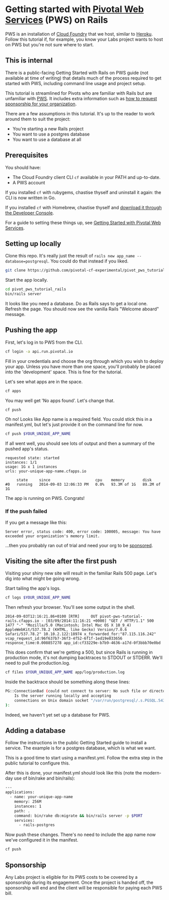 # Getting started with [Pivotal Web Services][pws] (PWS) on Rails

PWS is an installation of [Cloud Foundry][cf] that we host, similar to [Heroku][heroku]. Follow this tutorial if, for example, you know your Labs project wants to host on PWS but you're not sure where to start.

## This is internal

There is a public-facing Getting Started with Rails on PWS guide (not available at time of writing) that details much of the process required to get started with PWS, including command line usage and project setup.

This tutorial is streamlined for Pivots who are familiar with Rails but are unfamiliar with [PWS][pws]. It includes extra information such as [how to request sponsorship for your organization][sponsorship].

There are a few assumptions in this tutorial. It's up to the reader to work around them to suit the project:

- You're starting a new Rails project
- You want to use a postgres database
- You want to use a database at all

## Prerequisites

You should have:

- The Cloud Foundry client CLI `cf` available in your PATH and up-to-date.
- A PWS account

If you installed `cf` with rubygems, chastise thyself and uninstall it again: the CLI is now written in Go.

If you installed `cf` with Homebrew, chastise thyself and [download it through the Developer Console][tools].

For a guide to setting these things up, see [Getting Started with Pivotal Web Services][pws-getting-started].

## Setting up locally

Clone this repo. It's really just the result of `rails new app_name --database=postgresql`. You could do that instead if you liked.

```sh
git clone https://github.com/pivotal-cf-experimental/pivot_pws_tutorial_rails
```

Start the app locally.

```sh
cd pivot_pws_tutorial_rails
bin/rails server
```

It looks like you need a database. Do as Rails says to get a local one. Refresh the page. You should now see the vanilla Rails "Welcome aboard" message.

## Pushing the app

First, let's log in to PWS from the CLI.

```sh
cf login -a api.run.pivotal.io
```

Fill in your credentials and choose the org through which you wish to deploy your app. Unless you have more than one space, you'll probably be placed into the 'development' space. This is fine for the tutorial.

Let's see what apps are in the space.

```sh
cf apps
```

You may well get 'No apps found'. Let's change that.

```sh
cf push
```

Oh no! Looks like App name is a required field. You could stick this in a manifest.yml, but let's just provide it on the command line for now.

```sh
cf push $YOUR_UNIQUE_APP_NAME
```

If all went well, you should see lots of output and then a summary of the pushed app's status.

```
requested state: started
instances: 1/1
usage: 1G x 1 instances
urls: your-unique-app-name.cfapps.io

     state     since                    cpu    memory        disk
#0   running   2014-09-03 12:06:33 PM   0.0%   93.3M of 1G   89.2M of 1G
```

The app is running on PWS. Congrats!

### If the push failed

If you get a message like this:

`
Server error, status code: 400, error code: 100005, message: You have exceeded your organization's memory limit.
`

…then you probably ran out of trial and need your org to be [sponsored][sponsorship].

## Visiting the site after the first push

Visiting your shiny new site will result in the familiar Rails 500 page. Let's dig into what might be going wrong.

Start tailing the app's logs.

```sh
cf logs $YOUR_UNIQUE_APP_NAME
```

Then refresh your browser. You'll see some output in the shell.

`2014-09-03T12:16:21.86+0100 [RTR]     OUT pivot-pws-tutorial-rails.cfapps.io - [03/09/2014:11:16:21 +0000] "GET / HTTP/1.1" 500 1477 "-" "Mozilla/5.0 (Macintosh; Intel Mac OS X 10_9_4) AppleWebKit/537.78.2 (KHTML, like Gecko) Version/7.0.6 Safari/537.78.2" 10.10.2.122:18974 x_forwarded_for:"87.115.116.242" vcap_request_id:96f637b7-36f3-4f52-6f1f-1ed19e033656 response_time:0.008857278 app_id:cf33229e-b7b9-4636-a17d-0f3bbb70e0bd`


This does confirm that we're getting a 500, but since Rails is running in production mode, it's not dumping backtraces to STDOUT or STDERR. We'll need to pull the production.log.

```sh
cf files $YOUR_UNIQUE_APP_NAME app/log/production.log
```

Inside the backtrace should be something along these lines:

```sh
PG::ConnectionBad (could not connect to server: No such file or directory
	Is the server running locally and accepting
	connections on Unix domain socket "/var/run/postgresql/.s.PGSQL.5432"?
):
```

Indeed, we haven't yet set up a database for PWS.

## Adding a database

Follow the instructions in the public Getting Started guide to install a service. The example is for a postgres database, which is what we want.

This is a good time to start using a manifest.yml. Follow the extra step in the public tutorial to configure this.

After this is done, your manifest.yml should look like this (note the modern-day use of bin/rake and bin/rails):

```sh
---
applications:
  - name: your-unique-app-name
    memory: 256M
    instances: 1
    path: .
    command: bin/rake db:migrate && bin/rails server -p $PORT
    services:
      - rails-postgres
```

Now push these changes. There's no need to include the app name now we've configured it in the manifest.

```sh
cf push
```

## Sponsorship

Any Labs project is eligible for its PWS costs to be covered by a sponsorship during its engagement. Once the project is handed off, the sponsorship will end and the client will be responsible for paying each PWS bill.

[pws]:https://run.pivotal.io/
[pws-getting-started]:http://docs.run.pivotal.io/starting/
[tools]:https://console.run.pivotal.io/tools
[cf]:http://cloudfoundry.org/
[heroku]:https://www.heroku.com/
[sponsorship]:#sponsorship
